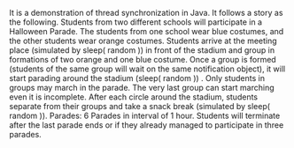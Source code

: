 It is a demonstration of thread synchronization in Java. It follows a story as the following.
Students from two different schools will participate in a Halloween Parade.
The students from one school wear blue costumes, and the other students wear
orange costumes. Students arrive at the meeting place (simulated by
sleep( random )) in front of the stadium and group in formations of two orange
and one blue costume. Once a group is formed (students of the same group will
wait on the same notification object), it will start parading around the stadium
(sleep( random )) . Only students in groups may march in the parade. The very
last group can start marching even it is incomplete. After each circle around the
stadium, students separate from their groups and take a snack break (simulated
by sleep( random )).
Parades: 6 Parades in interval of 1 hour.
Students will terminate after the last parade ends or if they already managed to
participate in three parades.
